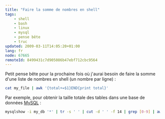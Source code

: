 ```yaml
---
title: "Faire la somme de nombres en shell"
tags:
    - shell
    - bash
    - linux
    - mysql
    - pense bête
    - truc
updated: 2009-03-11T14:05:20+01:00
lang: fr
node: 67665
remoteId: 8499431c7d905086b47ebf712cbc9564
---
```


Petit pense bête pour la prochaine fois où j'aurai besoin de faire la somme d'une liste de nombres en shell (un nombre par ligne) :

``` bash
cat my_file | awk '{total+=$1}END{print total}'
```


Par exemple, pour obtenir la taille totale des tables dans une base de données [MySQL](/tag/mysql) :

``` bash
mysqlshow -i my_db '*' | tr -s ' ' | cut -d ' ' -f 14 | grep [0-9] | awk '{total+=$1}END{print total}'
```

